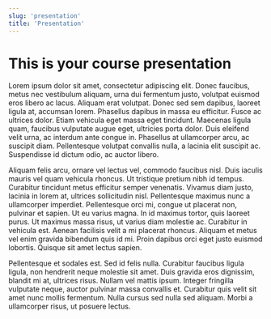 ```yaml
---
slug: 'presentation'
title: 'Presentation'
---
```


# This is your course presentation

Lorem ipsum dolor sit amet, consectetur adipiscing elit. Donec faucibus, metus
nec vestibulum aliquam, urna dui fermentum justo, volutpat euismod eros libero
ac lacus. Aliquam erat volutpat. Donec sed sem dapibus, laoreet ligula at,
accumsan lorem. Phasellus dapibus in massa eu efficitur. Fusce ac ultrices
dolor. Etiam vehicula eget massa eget tincidunt. Maecenas ligula quam, faucibus
vulputate augue eget, ultricies porta dolor. Duis eleifend velit urna, ac
interdum ante congue in. Phasellus at ullamcorper arcu, ac suscipit diam.
Pellentesque volutpat convallis nulla, a lacinia elit suscipit ac. Suspendisse
id dictum odio, ac auctor libero.

Aliquam felis arcu, ornare vel lectus vel, commodo faucibus nisl. Duis iaculis
mauris vel quam vehicula rhoncus. Ut tristique pretium nibh id tempus. Curabitur
tincidunt metus efficitur semper venenatis. Vivamus diam justo, lacinia in lorem
at, ultrices sollicitudin nisl. Pellentesque maximus nunc a ullamcorper
imperdiet. Pellentesque orci mi, congue ut placerat non, pulvinar et sapien. Ut
eu varius magna. In id maximus tortor, quis laoreet purus. Ut maximus massa
risus, ut varius diam molestie ac. Curabitur in vehicula est. Aenean facilisis
velit a mi placerat rhoncus. Aliquam et metus vel enim gravida bibendum quis id
mi. Proin dapibus orci eget justo euismod lobortis. Quisque sit amet lectus
sapien.

Pellentesque et sodales est. Sed id felis nulla. Curabitur faucibus ligula
ligula, non hendrerit neque molestie sit amet. Duis gravida eros dignissim,
blandit mi at, ultrices risus. Nullam vel mattis ipsum. Integer fringilla
vulputate neque, auctor pulvinar massa convallis et. Curabitur quis velit sit
amet nunc mollis fermentum. Nulla cursus sed nulla sed aliquam. Morbi a
ullamcorper risus, ut posuere lectus.

